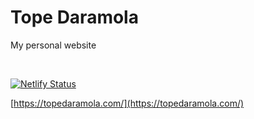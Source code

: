 # Tope Daramola

My personal website

<br/>

[![Netlify Status](https://api.netlify.com/api/v1/badges/98d232c1-56b4-4864-8aa1-df760042c1d5/deploy-status)](https://app.netlify.com/sites/gallant-heisenberg-dd5717/deploys)

[https://topedaramola.com/](https://topedaramola.com/)
